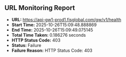 ## URL Monitoring Report

- **URL:** https://api-gw1-prod1.fisglobal.com/gw/v1/health
- **Start Time:** 2025-10-26T15:09:48.888869
- **End Time:** 2025-10-26T15:09:49.075145
- **Total Time Taken:** 0.186276 seconds
- **HTTP Status Code:** 403
- **Status:** Failure
- **Failure Reason:** HTTP Status Code: 403
